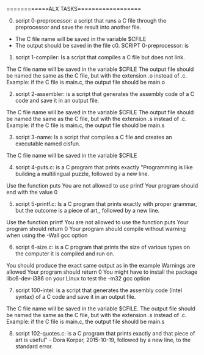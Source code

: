 
============ALX TASKS==================

0. script 0-preprocessor:  a script that runs a C file through the preprocessor and save the result into another file.

- The C file name will be saved in the variable $CFILE
- The output should be saved in the file c0. SCRIPT 0-preprocessor: is 

1.  script 1-compiler: Is a script that compiles a C file but does not link.

The C file name will be saved in the variable $CFILE
The output file should be named the same as the C file, but with the extension .o instead of .c.
Example: if the C file is main.c, the output file should be main.o

2. script 2-assembler: is a script that generates the assembly code of a C code and save it in an output file.

The C file name will be saved in the variable $CFILE
The output file should be named the same as the C file, but with the extension .s instead of .c.
Example: if the C file is main.c, the output file should be main.s


3. script 3-name: Is a script that compiles a C file and creates an executable named cisfun.

The C file name will be saved in the variable $CFILE


4. script 4-puts.c: is a C program that prints exactly "Programming is like building a multilingual puzzle, followed by a new line.

Use the function puts
You are not allowed to use printf
Your program should end with the value 0

5. script 5-printf.c: Is a C program that prints exactly with proper grammar, but the outcome is a piece of art,, followed by a new line.

Use the function printf
You are not allowed to use the function puts
Your program should return 0
Your program should compile without warning when using the -Wall gcc option


6. script 6-size.c: is a C program that prints the size of various types on the computer it is compiled and run on.

You should produce the exact same output as in the example
Warnings are allowed
Your program should return 0
You might have to install the package libc6-dev-i386 on your Linux to test the -m32 gcc option

7. script 100-intel: is  a script that generates the assembly code (Intel syntax) of a C code and save it in an output file.

The C file name will be saved in the variable $CFILE.
The output file should be named the same as the C file, but with the extension .s instead of .c.
Example: if the C file is main.c, the output file should be main.s

8. script 102-quotes.c: is  a C program that prints exactly and that piece of art is useful" - Dora Korpar, 2015-10-19, followed by a new line, to the standard error.

